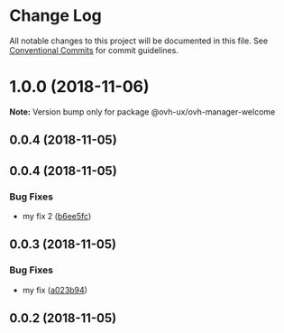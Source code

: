 # Change Log

All notable changes to this project will be documented in this file.
See [Conventional Commits](https://conventionalcommits.org) for commit guidelines.

# 1.0.0 (2018-11-06)

**Note:** Version bump only for package @ovh-ux/ovh-manager-welcome





<a name="0.0.4"></a>
## 0.0.4 (2018-11-05)



<a name="0.0.4"></a>
## 0.0.4 (2018-11-05)


### Bug Fixes

* my fix 2 ([b6ee5fc](https://github.com/jleveugle/manager-test/commit/b6ee5fc))



<a name="0.0.3"></a>
## 0.0.3 (2018-11-05)


### Bug Fixes

* my fix ([a023b94](https://github.com/jleveugle/manager-test/commit/a023b94))



<a name="0.0.2"></a>
## 0.0.2 (2018-11-05)
